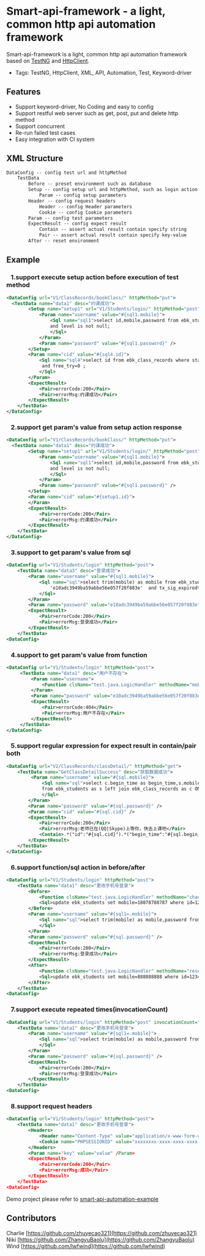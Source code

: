 # Smart-api-framework - a light, common http api automation framework

Smart-api-framework is a light, common http api automation framework based on [TestNG](http://testng.org/doc/index.html) and [HttpClient](http://hc.apache.org/httpcomponents-client-ga/).

* Tags: TestNG, HttpClient, XML, API, Automation, Test, Keyword-driver

## Features

* Support keyword-driver, No Coding and easy to config
* Support restful web server such as get, post, put and delete http method
* Support concurrent
* Re-run failed test cases
* Easy integration with CI system

## XML Structure
```xml
DataConfig -- config test url and httpMethod
    TestData
        Before -- preset environment such as database
        Setup -- config setup url and httpMethod, such as login action
            Param -- config setup parameters
        Header -- config request headers 
            Header -- config Header parameters
            Cookie -- config Cookie parameters
        Param -- config test parameters
        ExpectResult -- config expect result
            Contain	-- assert actual result contain specify string
            Pair -- assert actual result contain specify key-value
        After -- reset environment
```
## Example

### &nbsp;&nbsp; 1.support execute setup action before execution of test method
```xml
<DataConfig url="V1/ClassRecords/bookClass/" httpMethod="put">
  <TestData name="data1" desc="约课成功">
        <Setup name="setup1" url="V1/Students/login/" httpMethod="post">
            <Param name="username" value="#{sql1.mobile}">
                <Sql name="sql1">select id,mobile,password from ebk_students where status=1 and acoin>100 
                and level is not null;
                </Sql>
            </Param>
            <Param name="password" value="#{sql1.password}" />
        </Setup>
        <Param name="cid" value="#{sql4.id}">
            <Sql name="sql4">select id from ebk_class_records where status=0 and begin_time>unix_timestamp()
             and free_try=0 ;
            </Sql>
        </Param>
        <ExpectResult>
            <Pair>errorCode:200</Pair>
            <Pair>errorMsg:约课成功</Pair>
        </ExpectResult>
    </TestData>
</DataConfig>
```

### &nbsp;&nbsp; 2.support get param's value from setup action response
```xml
<DataConfig url="V1/ClassRecords/bookClass/" httpMethod="put">
  <TestData name="data1" desc="约课成功">
        <Setup name="setup1" url="V1/Students/login/" httpMethod="post">
            <Param name="username" value="#{sql1.mobile}">
                <Sql name="sql1">select id,mobile,password from ebk_students where status=1 and acoin>100 
                and level is not null;
                </Sql>
            </Param>
            <Param name="password" value="#{sql1.password}" />
        </Setup>
        <Param name="cid" value="#{setup1.id}">
        </Param>
        <ExpectResult>
            <Pair>errorCode:200</Pair>
            <Pair>errorMsg:约课成功</Pair>
        </ExpectResult>
    </TestData>
</DataConfig>
```

### &nbsp;&nbsp; 3.support to get param's value from sql
```xml
<DataConfig url="V1/Students/login" httpMethod="post">
    <TestData name="data3" desc="登录成功">
        <Param name="username" value="#{sql1.mobile}">
            <Sql name="sql">select trim(mobile) as mobile from ebk_students where password =
                'e10adc3949ba59abbe56e057f20f883e'  and tx_sig_expiredtime> curdate()+86400;
            </Sql>
        </Param>
        <Param name="password" value="e10adc3949ba59abbe56e057f20f883e" />
        <ExpectResult>
            <Pair>errorCode:200</Pair>
            <Pair>errorMsg:登录成功</Pair>
        </ExpectResult>
    </TestData>  
<DataConfig>
```
    
### &nbsp;&nbsp; 4.support to get param's value from function
```xml
<DataConfig url="V1/Students/login" httpMethod="post">
     <TestData name="data1" desc="用户不存在">
         <Param name="username">
             <Function clsName="test.java.LogicHandler" methodName="mobileGenerator" />
         </Param>
         <Param name="password" value="e10adc3949ba59abbe56e057f20f883e" />
         <ExpectResult>
             <Pair>errorCode:404</Pair>
             <Pair>errorMsg:用户不存在</Pair>
         </ExpectResult>
     </TestData>
</DataConfig>
```

### &nbsp;&nbsp; 5.support regular expression for expect result in contain/pair both 
```xml
<DataConfig url="V2/ClassRecords/classDetail/" httpMethod="get">
    <TestData name="GetClassDetailSuccess" desc="获取数据成功">
         <Param name="username" value="#{sql.mobile}">
             <Sql name="sql">select c.begin_time as begin_time,s.mobile as mobile ,password,c.id as cid 
             from ebk_students as s left join ebk_class_records as c ON s.id = c.sid limit 100;
             </Sql>
        </Param>
        <Param name="password" value="#{sql.password}" />
        <Param name="cid" value="#{sql.cid}" />
        <ExpectResult>
            <Pair>errorCode:200</Pair>
            <Pair>errorMsg:老师已在(QQ|Skype)上等你，快去上课吧</Pair>
            <Contain>.*("id":"#{sql.cid}").*("begin_time":"#{sql.begin_time}").*</Contain>
        </ExpectResult>
    </TestData>
</DataConfig>
```

### &nbsp;&nbsp; 6.support function/sql action in before/after
```xml
<DataConfig url="V1/Students/login" httpMethod="post">
    <TestData name="data1" desc="更改手机号登录">
        <Before>
            <Function clsName="test.java.LogicHandler" methodName="changeStudentsMobile"/>
            <Sql>update ebk_students set mobile=18078788787 where id=123456;</Sql>
        </Before>
        <Param name="username" value="#{sql1=.mobile}">
            <Sql name="sql">select trim(mobile) as mobile,password from ebk_students where id=123456;
            </Sql>
        </Param>
        <Param name="password" value="#{sql.password}" />
        <ExpectResult>
            <Pair>errorCode:200</Pair>
            <Pair>errorMsg:登录成功</Pair>
        </ExpectResult>
        <After>
            <Function clsName="test.java.LogicHandler" methodName="resertStudentMobile"/>
            <Sql>update ebk_students set mobile=888888888 where id=123456;</Sql>
        </After>
    </TestData>
<DataConfig>
```

### &nbsp;&nbsp; 7.support execute repeated times(invocationCount)
```xml
<DataConfig url="V1/Students/login" httpMethod="post" invocationCount="2000">
    <TestData name="data1" desc="更改手机号登录">
        <Param name="username" value="#{sql1=.mobile}">
            <Sql name="sql">select trim(mobile) as mobile,password from ebk_students where id=123456;
            </Sql>
        </Param>
        <Param name="password" value="#{sql.password}" />
        <ExpectResult>
            <Pair>errorCode:200</Pair>
            <Pair>errorMsg:登录成功</Pair>
        </ExpectResult>
    </TestData>
<DataConfig>
```

### &nbsp;&nbsp; 8.support request headers
```xml
<DataConfig url="V1/Students/login" httpMethod="post">
    <TestData name="data1" desc="更改手机号登录">
        <Headers>
            <Header name="Content-Type" value="application/x-www-form-urlencoded;charset=UTF-8" />
            <Cookie name="PHPSESSIONID" value="xxxxxxxx-xxxx-xxxx-xxxx-xxxxxxxxxxxx" />
        </Headers>
        <Param name="key" value="value" /Param>
        <ExpectResult>
            <Pair>errorCode:200</Pair>
            <Pair>errorMsg:成功</Pair>
        </ExpectResult>
    </TestData>
<DataConfig>
```

Demo project please refer to  [smart-api-automation-example](https://github.com/lwfwind/smart-api-automation-example)

## Contributors
   Charlie [https://github.com/zhuyecao321](https://github.com/zhuyecao321)<br/>
   Niki    [https://github.com/ZhangyuBaolu](https://github.com/ZhangyuBaolu)<br/>
   Wind    [https://github.com/lwfwind](https://github.com/lwfwind)<br/>